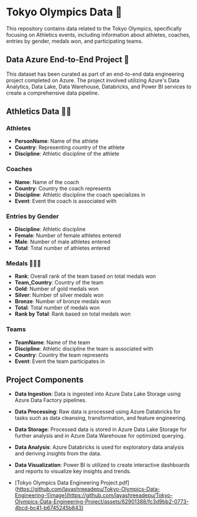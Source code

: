 # Tokyo Olympics Data 🏅

This repository contains data related to the Tokyo Olympics, specifically focusing on Athletics events, including information about athletes, coaches, entries by gender, medals won, and participating teams.

## Data Azure End-to-End Project 🚀

This dataset has been curated as part of an end-to-end data engineering project completed on Azure. The project involved utilizing Azure's Data Analytics, Data Lake, Data Warehouse, Databricks, and Power BI services to create a comprehensive data pipeline.

## Athletics Data 🏃‍♂️

### Athletes
- **PersonName**: Name of the athlete
- **Country**: Representing country of the athlete
- **Discipline**: Athletic discipline of the athlete

### Coaches
- **Name**: Name of the coach
- **Country**: Country the coach represents
- **Discipline**: Athletic discipline the coach specializes in
- **Event**: Event the coach is associated with

### Entries by Gender
- **Discipline**: Athletic discipline
- **Female**: Number of female athletes entered
- **Male**: Number of male athletes entered
- **Total**: Total number of athletes entered

### Medals 🥇🥈🥉
- **Rank**: Overall rank of the team based on total medals won
- **Team_Country**: Country of the team
- **Gold**: Number of gold medals won
- **Silver**: Number of silver medals won
- **Bronze**: Number of bronze medals won
- **Total**: Total number of medals won
- **Rank by Total**: Rank based on total medals won

### Teams
- **TeamName**: Name of the team
- **Discipline**: Athletic discipline the team is associated with
- **Country**: Country the team represents
- **Event**: Event the team participates in

## Project Components

- **Data Ingestion**: Data is ingested into Azure Data Lake Storage using Azure Data Factory pipelines.
   
- **Data Processing**: Raw data is processed using Azure Databricks for tasks such as data cleansing, transformation, and feature engineering.

- **Data Storage**: Processed data is stored in Azure Data Lake Storage for further analysis and in Azure Data Warehouse for optimized querying.

- **Data Analysis**: Azure Databricks is used for exploratory data analysis and deriving insights from the data.

- **Data Visualization**: Power BI is utilized to create interactive dashboards and reports to visualize key insights and trends.

- [Tokyo Olympics Data Engineering Project.pdf](https://github.com/layashreeadepu/Tokyo-Olympics-Data-Engineering-![image](https://github.com/layashreeadepu/Tokyo-Olympics-Data-Engineering-Project/assets/62901388/fc3d9bb2-0773-4bcd-bc41-b6745245b843)


